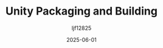 ﻿---
title: "Unity Packaging and Building"
date: 2025-06-01
categories: [Note]
tags: [Unity, Build]
author: "ljf12825"
summary: Unity packaging and build pipeline.
---
